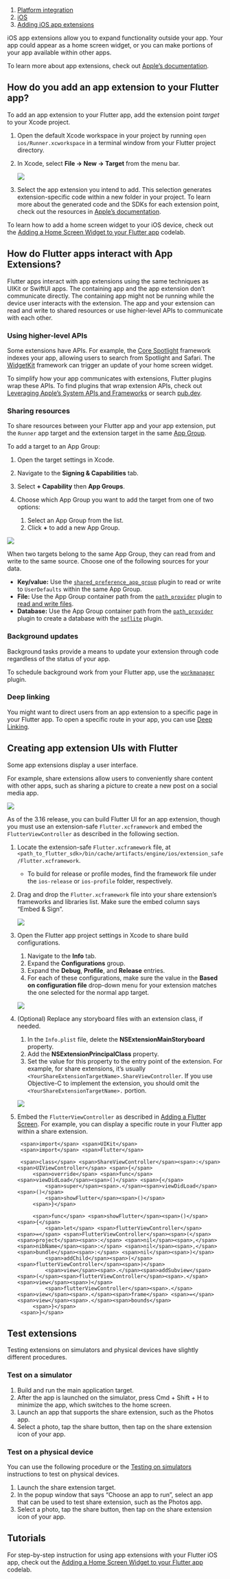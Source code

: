 1.  [Platform integration](https://docs.flutter.dev/platform-integration)
2.  [iOS](https://docs.flutter.dev/platform-integration/ios)
3.  [Adding iOS app extensions](https://docs.flutter.dev/platform-integration/ios/app-extensions)

iOS app extensions allow you to expand functionality outside your app. Your app could appear as a home screen widget, or you can make portions of your app available within other apps.

To learn more about app extensions, check out [Apple’s documentation](https://developer.apple.com/app-extensions/).

## How do you add an app extension to your Flutter app?

To add an app extension to your Flutter app, add the extension point _target_ to your Xcode project.

1.  Open the default Xcode workspace in your project by running `open ios/Runner.xcworkspace` in a terminal window from your Flutter project directory.
2.  In Xcode, select **File -> New -> Target** from the menu bar.
    
    ![](https://docs.flutter.dev/assets/images/docs/development/platform-integration/app-extensions/xcode-new-target.png)
    
3.  Select the app extension you intend to add. This selection generates extension-specific code within a new folder in your project. To learn more about the generated code and the SDKs for each extension point, check out the resources in [Apple’s documentation](https://developer.apple.com/app-extensions/).

To learn how to add a home screen widget to your iOS device, check out the [Adding a Home Screen Widget to your Flutter app](https://codelabs.developers.google.com/flutter-home-screen-widgets) codelab.

## How do Flutter apps interact with App Extensions?

Flutter apps interact with app extensions using the same techniques as UIKit or SwiftUI apps. The containing app and the app extension don’t communicate directly. The containing app might not be running while the device user interacts with the extension. The app and your extension can read and write to shared resources or use higher-level APIs to communicate with each other.

### Using higher-level APIs

Some extensions have APIs. For example, the [Core Spotlight](https://developer.apple.com/documentation/corespotlight) framework indexes your app, allowing users to search from Spotlight and Safari. The [WidgetKit](https://developer.apple.com/documentation/widgetkit) framework can trigger an update of your home screen widget.

To simplify how your app communicates with extensions, Flutter plugins wrap these APIs. To find plugins that wrap extension APIs, check out [Leveraging Apple’s System APIs and Frameworks](https://docs.flutter.dev/platform-integration/ios/apple-frameworks) or search [pub.dev](https://pub.dev/packages).

### Sharing resources

To share resources between your Flutter app and your app extension, put the `Runner` app target and the extension target in the same [App Group](https://developer.apple.com/documentation/xcode/configuring-app-groups).

To add a target to an App Group:

1.  Open the target settings in Xcode.
2.  Navigate to the **Signing & Capabilities** tab.
3.  Select **\+ Capability** then **App Groups**.
4.  Choose which App Group you want to add the target from one of two options:
    
    1.  Select an App Group from the list.
    2.  Click **+** to add a new App Group.

![](https://docs.flutter.dev/assets/images/docs/development/platform-integration/app-extensions/xcode-app-groups.png)

When two targets belong to the same App Group, they can read from and write to the same source. Choose one of the following sources for your data.

-   **Key/value:** Use the [`shared_preference_app_group`](https://pub.dev/packages/shared_preference_app_group) plugin to read or write to `UserDefaults` within the same App Group.
-   **File:** Use the App Group container path from the [`path_provider`](https://pub.dev/packages/path_provider) plugin to [read and write files](https://docs.flutter.dev/cookbook/persistence/reading-writing-files).
-   **Database:** Use the App Group container path from the [`path_provider`](https://pub.dev/packages/path_provider) plugin to create a database with the [`sqflite`](https://pub.dev/packages/sqflite) plugin.

### Background updates

Background tasks provide a means to update your extension through code regardless of the status of your app.

To schedule background work from your Flutter app, use the [`workmanager`](https://pub.dev/packages/workmanager) plugin.

### Deep linking

You might want to direct users from an app extension to a specific page in your Flutter app. To open a specific route in your app, you can use [Deep Linking](https://docs.flutter.dev/ui/navigation/deep-linking).

## Creating app extension UIs with Flutter

Some app extensions display a user interface.

For example, share extensions allow users to conveniently share content with other apps, such as sharing a picture to create a new post on a social media app.

![](https://docs.flutter.dev/assets/images/docs/development/platform-integration/app-extensions/share-extension.png)

As of the 3.16 release, you can build Flutter UI for an app extension, though you must use an extension-safe `Flutter.xcframework` and embed the `FlutterViewController` as described in the following section.

1.  Locate the extension-safe `Flutter.xcframework` file, at `<path_to_flutter_sdk>/bin/cache/artifacts/engine/ios/extension_safe/Flutter.xcframework`.
    
    -   To build for release or profile modes, find the framework file under the `ios-release` or `ios-profile` folder, respectively.
2.  Drag and drop the `Flutter.xcframework` file into your share extension’s frameworks and libraries list. Make sure the embed column says “Embed & Sign”.
    
    ![](https://docs.flutter.dev/assets/images/docs/development/platform-integration/app-extensions/embed-framework.png)
    
3.  Open the Flutter app project settings in Xcode to share build configurations.
    
    1.  Navigate to the **Info** tab.
    2.  Expand the **Configurations** group.
    3.  Expand the **Debug**, **Profile**, and **Release** entries.
    4.  For each of these configurations, make sure the value in the **Based on configuration file** drop-down menu for your extension matches the one selected for the normal app target.
    
    ![](https://docs.flutter.dev/assets/images/docs/development/platform-integration/app-extensions/xcode-configurations.png)
    
4.  (Optional) Replace any storyboard files with an extension class, if needed.
    
    1.  In the `Info.plist` file, delete the **NSExtensionMainStoryboard** property.
    2.  Add the **NSExtensionPrincipalClass** property.
    3.  Set the value for this property to the entry point of the extension. For example, for share extensions, it’s usually `<YourShareExtensionTargetName>.ShareViewController`. If you use Objective-C to implement the extension, you should omit the `<YourShareExtensionTargetName>.` portion.  
        
    
    ![](https://docs.flutter.dev/assets/images/docs/development/platform-integration/app-extensions/share-extension-info.png)
    
5.  Embed the `FlutterViewController` as described in [Adding a Flutter Screen](https://docs.flutter.dev/add-to-app/ios/add-flutter-screen?tab=vc-uikit-swift-tab#alternatively---create-a-flutterviewcontroller-with-an-implicit-flutterengine). For example, you can display a specific route in your Flutter app within a share extension.
    
    ```
     <span>import</span> <span>UIKit</span>
     <span>import</span> <span>Flutter</span>
    
     <span>class</span> <span>ShareViewController</span><span>:</span> <span>UIViewController</span> <span>{</span>
         <span>override</span> <span>func</span> <span>viewDidLoad</span><span>()</span> <span>{</span>
             <span>super</span><span>.</span><span>viewDidLoad</span><span>()</span>
             <span>showFlutter</span><span>()</span>
         <span>}</span>
    
         <span>func</span> <span>showFlutter</span><span>()</span> <span>{</span>
             <span>let</span> <span>flutterViewController</span> <span>=</span> <span>FlutterViewController</span><span>(</span><span>project</span><span>:</span> <span>nil</span><span>,</span> <span>nibName</span><span>:</span> <span>nil</span><span>,</span> <span>bundle</span><span>:</span> <span>nil</span><span>)</span>
             <span>addChild</span><span>(</span><span>flutterViewController</span><span>)</span>
             <span>view</span><span>.</span><span>addSubview</span><span>(</span><span>flutterViewController</span><span>.</span><span>view</span><span>)</span>
             <span>flutterViewController</span><span>.</span><span>view</span><span>.</span><span>frame</span> <span>=</span> <span>view</span><span>.</span><span>bounds</span>
         <span>}</span>
     <span>}</span>
    ```
    

## Test extensions

Testing extensions on simulators and physical devices have slightly different procedures.

### Test on a simulator

1.  Build and run the main application target.
2.  After the app is launched on the simulator, press Cmd + Shift + H to minimize the app, which switches to the home screen.
3.  Launch an app that supports the share extension, such as the Photos app.
4.  Select a photo, tap the share button, then tap on the share extension icon of your app.

### Test on a physical device

You can use the following procedure or the [Testing on simulators](https://docs.flutter.dev/platform-integration/ios/app-extensions#test-on-a-simulator) instructions to test on physical devices.

1.  Launch the share extension target.
2.  In the popup window that says “Choose an app to run”, select an app that can be used to test share extension, such as the Photos app.
3.  Select a photo, tap the share button, then tap on the share extension icon of your app.

## Tutorials

For step-by-step instruction for using app extensions with your Flutter iOS app, check out the [Adding a Home Screen Widget to your Flutter app](https://codelabs.developers.google.com/flutter-home-screen-widgets) codelab.